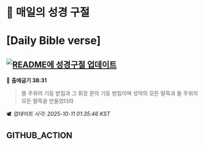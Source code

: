 # 🙏 매일의 성경 구절
# [Daily Bible verse]
## [![README에 성경구절 업데이트](https://github.com/DONGSUKA/first_test/actions/workflows/update-readme-bible.yml/badge.svg)](https://github.com/DONGSUKA/first_test/actions/workflows/update-readme-bible.yml)
<!-- START_BIBLE_VERSE -->
📖 **출애굽기 38:31**
> 뜰 주위의 기둥 받침과 그 휘장 문의 기둥 받침이며 성막의 모든 말뚝과 뜰 주위의 모든 말뚝을 만들었더라

🕊️ _업데이트 시각: 2025-10-11 01:35:46 KST_
  <!-- END_BIBLE_VERSE -->
## GITHUB_ACTION
